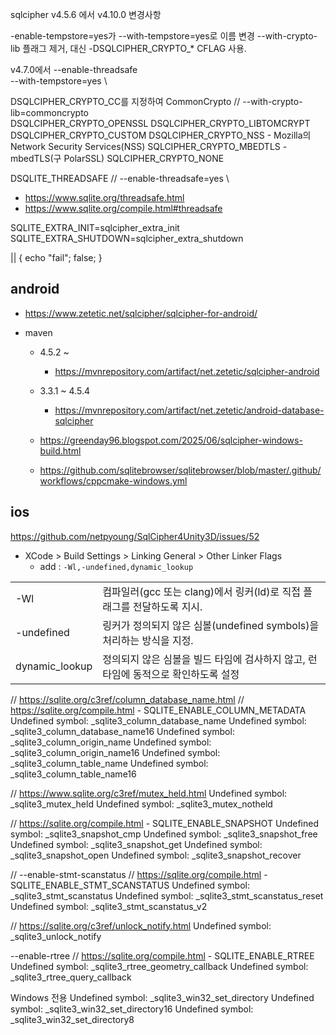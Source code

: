 sqlcipher v4.5.6 에서 v4.10.0 변경사항

-enable-tempstore=yes가 --with-tempstore=yes로 이름 변경
--with-crypto-lib 플래그 제거, 대신 -DSQLCIPHER_CRYPTO_* CFLAG 사용.


v4.7.0에서
--enable-threadsafe \
--with-tempstore=yes \


DSQLCIPHER_CRYPTO_CC를 지정하여 CommonCrypto // --with-crypto-lib=commoncrypto \
DSQLCIPHER_CRYPTO_OPENSSL
DSQLCIPHER_CRYPTO_LIBTOMCRYPT
DSQLCIPHER_CRYPTO_CUSTOM
DSQLCIPHER_CRYPTO_NSS - Mozilla의 Network Security Services(NSS)
SQLCIPHER_CRYPTO_MBEDTLS - mbedTLS(구 PolarSSL)
SQLCIPHER_CRYPTO_NONE


DSQLITE_THREADSAFE // --enable-threadsafe=yes \
- https://www.sqlite.org/threadsafe.html
- https://www.sqlite.org/compile.html#threadsafe

SQLITE_EXTRA_INIT=sqlcipher_extra_init
SQLITE_EXTRA_SHUTDOWN=sqlcipher_extra_shutdown


 || { echo "fail"; false; }
 
## android

- https://www.zetetic.net/sqlcipher/sqlcipher-for-android/

- maven
  - 4.5.2 ~ 
    - https://mvnrepository.com/artifact/net.zetetic/sqlcipher-android
  - 3.3.1 ~ 4.5.4
    - https://mvnrepository.com/artifact/net.zetetic/android-database-sqlcipher
  

  
  - https://greenday96.blogspot.com/2025/06/sqlcipher-windows-build.html
  - https://github.com/sqlitebrowser/sqlitebrowser/blob/master/.github/workflows/cppcmake-windows.yml

## ios

https://github.com/netpyoung/SqlCipher4Unity3D/issues/52

- XCode > Build Settings > Linking General > Other Linker Flags
  - add : `-Wl,-undefined,dynamic_lookup`

|                |                                                                                   |
| -------------- | --------------------------------------------------------------------------------- |
| -Wl            | 컴파일러(gcc 또는 clang)에서 링커(ld)로 직접 플래그를 전달하도록 지시.            |
| -undefined     | 링커가 정의되지 않은 심볼(undefined symbols)을 처리하는 방식을 지정.              |
| dynamic_lookup | 정의되지 않은 심볼을 빌드 타임에 검사하지 않고, 런타임에 동적으로 확인하도록 설정 |



// https://sqlite.org/c3ref/column_database_name.html
// https://sqlite.org/compile.html - SQLITE_ENABLE_COLUMN_METADATA
Undefined symbol: _sqlite3_column_database_name
Undefined symbol: _sqlite3_column_database_name16
Undefined symbol: _sqlite3_column_origin_name
Undefined symbol: _sqlite3_column_origin_name16
Undefined symbol: _sqlite3_column_table_name
Undefined symbol: _sqlite3_column_table_name16

// https://www.sqlite.org/c3ref/mutex_held.html
Undefined symbol: _sqlite3_mutex_held
Undefined symbol: _sqlite3_mutex_notheld


// https://sqlite.org/compile.html - SQLITE_ENABLE_SNAPSHOT
Undefined symbol: _sqlite3_snapshot_cmp
Undefined symbol: _sqlite3_snapshot_free
Undefined symbol: _sqlite3_snapshot_get
Undefined symbol: _sqlite3_snapshot_open
Undefined symbol: _sqlite3_snapshot_recover

// --enable-stmt-scanstatus
// https://sqlite.org/compile.html - SQLITE_ENABLE_STMT_SCANSTATUS
Undefined symbol: _sqlite3_stmt_scanstatus
Undefined symbol: _sqlite3_stmt_scanstatus_reset
Undefined symbol: _sqlite3_stmt_scanstatus_v2

// https://sqlite.org/c3ref/unlock_notify.html
Undefined symbol: _sqlite3_unlock_notify

--enable-rtree
// https://sqlite.org/compile.html - SQLITE_ENABLE_RTREE
Undefined symbol: _sqlite3_rtree_geometry_callback
Undefined symbol: _sqlite3_rtree_query_callback

Windows 전용
Undefined symbol: _sqlite3_win32_set_directory
Undefined symbol: _sqlite3_win32_set_directory16
Undefined symbol: _sqlite3_win32_set_directory8

